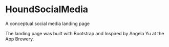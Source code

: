 # HoundSocialMedia
A conceptual social media landing page

The landing page was built with Bootstrap and Inspired by Angela Yu at the App Brewery.
